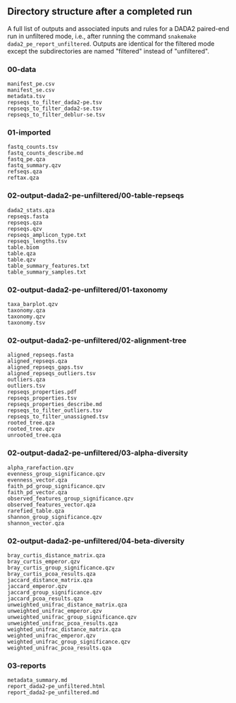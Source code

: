 ## Directory structure after a completed run

A full list of outputs and associated inputs and rules for a DADA2 paired-end run in unfiltered mode, i.e., after running the command `snakemake dada2_pe_report_unfiltered`. Outputs are identical for the filtered mode except the subdirectories are named "filtered" instead of "unfiltered".

### 00-data

```
manifest_pe.csv
manifest_se.csv
metadata.tsv
repseqs_to_filter_dada2-pe.tsv
repseqs_to_filter_dada2-se.tsv
repseqs_to_filter_deblur-se.tsv
```

### 01-imported

```
fastq_counts.tsv
fastq_counts_describe.md
fastq_pe.qza
fastq_summary.qzv
refseqs.qza
reftax.qza
```

### 02-output-dada2-pe-unfiltered/00-table-repseqs

```
dada2_stats.qza
repseqs.fasta
repseqs.qza
repseqs.qzv
repseqs_amplicon_type.txt
repseqs_lengths.tsv
table.biom
table.qza
table.qzv
table_summary_features.txt
table_summary_samples.txt
```

### 02-output-dada2-pe-unfiltered/01-taxonomy

```
taxa_barplot.qzv
taxonomy.qza
taxonomy.qzv
taxonomy.tsv
```

### 02-output-dada2-pe-unfiltered/02-alignment-tree

```
aligned_repseqs.fasta
aligned_repseqs.qza
aligned_repseqs_gaps.tsv
aligned_repseqs_outliers.tsv
outliers.qza
outliers.tsv
repseqs_properties.pdf
repseqs_properties.tsv
repseqs_properties_describe.md
repseqs_to_filter_outliers.tsv
repseqs_to_filter_unassigned.tsv
rooted_tree.qza
rooted_tree.qzv
unrooted_tree.qza
```

### 02-output-dada2-pe-unfiltered/03-alpha-diversity

```
alpha_rarefaction.qzv
evenness_group_significance.qzv
evenness_vector.qza
faith_pd_group_significance.qzv
faith_pd_vector.qza
observed_features_group_significance.qzv
observed_features_vector.qza
rarefied_table.qza
shannon_group_significance.qzv
shannon_vector.qza
```

### 02-output-dada2-pe-unfiltered/04-beta-diversity

```
bray_curtis_distance_matrix.qza
bray_curtis_emperor.qzv
bray_curtis_group_significance.qzv
bray_curtis_pcoa_results.qza
jaccard_distance_matrix.qza
jaccard_emperor.qzv
jaccard_group_significance.qzv
jaccard_pcoa_results.qza
unweighted_unifrac_distance_matrix.qza
unweighted_unifrac_emperor.qzv
unweighted_unifrac_group_significance.qzv
unweighted_unifrac_pcoa_results.qza
weighted_unifrac_distance_matrix.qza
weighted_unifrac_emperor.qzv
weighted_unifrac_group_significance.qzv
weighted_unifrac_pcoa_results.qza
```

### 03-reports

```
metadata_summary.md
report_dada2-pe_unfiltered.html
report_dada2-pe_unfiltered.md
```
